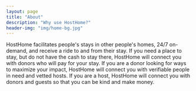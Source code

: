 ```yaml
---
layout: page
title: "About"
description: "Why use HostHome?"
header-img: "img/home-bg.jpg"
---
```


HostHome facilitates people's stays in other people's homes, 24/7 on-demand, and receive a ride to and from their stay. If you need a place to stay, but do not have the cash to stay there, HostHome will connect you with donors who will pay for your stay. If you are a donor looking for ways to maximize your impact, HostHome will connect you with verifiable people in need and vetted hosts. If you are a host, HostHome will connect you with donors and guests so that you can be kind and make money. 
	